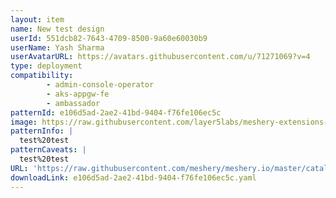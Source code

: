 ```yaml
---
layout: item
name: New test design
userId: 551dcb82-7643-4709-8500-9a60e60030b9
userName: Yash Sharma
userAvatarURL: https://avatars.githubusercontent.com/u/71271069?v=4
type: deployment
compatibility: 
        - admin-console-operator
        - aks-appgw-fe
        - ambassador
patternId: e106d5ad-2ae2-41bd-9404-f76fe106ec5c
image: https://raw.githubusercontent.com/layer5labs/meshery-extensions-packages/master/action-assets/design-assets/e106d5ad-2ae2-41bd-9404-f76fe106ec5c.png
patternInfo: |
  test%20test
patternCaveats: |
  test%20test
URL: 'https://raw.githubusercontent.com/meshery/meshery.io/master/catalog/e106d5ad-2ae2-41bd-9404-f76fe106ec5c.yaml'
downloadLink: e106d5ad-2ae2-41bd-9404-f76fe106ec5c.yaml
---
```

